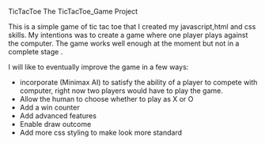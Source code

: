 TicTacToe
The TicTacToe_Game Project

This is a simple game of tic tac toe that I created my javascript,html and css skills. My intentions was to create a game where one player plays against the computer. The game works well enough at the moment but not in a complete stage . 

I will like to eventually improve the game in a few ways:
* incorporate (Minimax AI) to satisfy the ability of a player to compete with computer, right now two players would have to play the game.
* Allow the human to choose whether to play as X or O
* Add a win counter
* Add advanced features 
* Enable draw outcome 
* Add more css styling to make look more standard 
